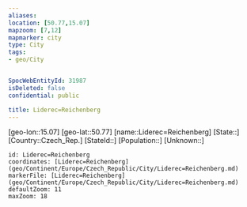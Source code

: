 ```yaml
---
aliases: 
location: [50.77,15.07]
mapzoom: [7,12] 
mapmarker: city 
type: City
tags:
- geo/City


SpocWebEntityId: 31987
isDeleted: false
confidential: public

title: Liderec=Reichenberg
---
```

[geo-lon::15.07]
[geo-lat::50.77]
[name::Liderec=Reichenberg]
[State::]
[Country::Czech_Rep.]
[StateId::]
[Population::]
[Unknown::]


```leaflet
id: Liderec=Reichenberg
coordinates: [Liderec=Reichenberg](geo/Continent/Europe/Czech_Republic/City/Liderec=Reichenberg.md)
markerFile: [Liderec=Reichenberg](geo/Continent/Europe/Czech_Republic/City/Liderec=Reichenberg.md)
defaultZoom: 11 
maxZoom: 18
```


